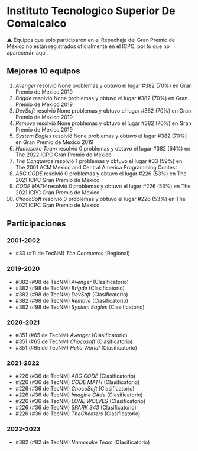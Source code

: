 # Instituto Tecnologico Superior De Comalcalco

:warning: Equipos que solo participaron en el Repechaje del Gran Premio de México no están registrados oficialmente en el ICPC, por lo que no aparecerán aquí.

## Mejores 10 equipos

1. _Avenger_ resolvió None problemas y obtuvo el lugar #382 (70%) en Gran Premio de Mexico 2019
1. _Brigde_ resolvió None problemas y obtuvo el lugar #382 (70%) en Gran Premio de Mexico 2019
1. _DevSoft_ resolvió None problemas y obtuvo el lugar #382 (70%) en Gran Premio de Mexico 2019
1. _Remove_ resolvió None problemas y obtuvo el lugar #382 (70%) en Gran Premio de Mexico 2019
1. _System Eagles_ resolvió None problemas y obtuvo el lugar #382 (70%) en Gran Premio de Mexico 2019
1. _Namesake Team_ resolvió 0 problemas y obtuvo el lugar #382 (64%) en The 2022 ICPC Gran Premio de Mexico
1. _The Conqueros_ resolvió 1 problemas y obtuvo el lugar #33 (59%) en The 2001 ACM Mexico and Central America Programming Contest
1. _ABG CODE_ resolvió 0 problemas y obtuvo el lugar #226 (53%) en The 2021 ICPC Gran Premio de Mexico
1. _CODE MATH_ resolvió 0 problemas y obtuvo el lugar #226 (53%) en The 2021 ICPC Gran Premio de Mexico
1. _ChocoSoft_ resolvió 0 problemas y obtuvo el lugar #226 (53%) en The 2021 ICPC Gran Premio de Mexico

## Participaciones

### 2001-2002

- #33 (#11 de TecNM) _The Conqueros_ (Regional)

### 2019-2020

- #382 (#98 de TecNM) _Avenger_ (Clasificatorio)
- #382 (#98 de TecNM) _Brigde_ (Clasificatorio)
- #382 (#98 de TecNM) _DevSoft_ (Clasificatorio)
- #382 (#98 de TecNM) _Remove_ (Clasificatorio)
- #382 (#98 de TecNM) _System Eagles_ (Clasificatorio)

### 2020-2021

- #351 (#65 de TecNM) _Avenger_ (Clasificatorio)
- #351 (#65 de TecNM) _Chocosoft_ (Clasificatorio)
- #351 (#65 de TecNM) _Hello World!_ (Clasificatorio)

### 2021-2022

- #226 (#36 de TecNM) _ABG CODE_ (Clasificatorio)
- #226 (#36 de TecNM) _CODE MATH_ (Clasificatorio)
- #226 (#36 de TecNM) _ChocoSoft_ (Clasificatorio)
- #226 (#36 de TecNM) _Imagine C#de_ (Clasificatorio)
- #226 (#36 de TecNM) _LONE WOLVES_ (Clasificatorio)
- #226 (#36 de TecNM) _SPARK 343_ (Clasificatorio)
- #226 (#36 de TecNM) _TheCheaters_ (Clasificatorio)

### 2022-2023

- #382 (#82 de TecNM) _Namesake Team_ (Clasificatorio)



